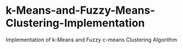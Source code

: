 # k-Means-and-Fuzzy-Means-Clustering-Implementation
Implementation of k-Means and Fuzzy c-means Clustering Algorithm
